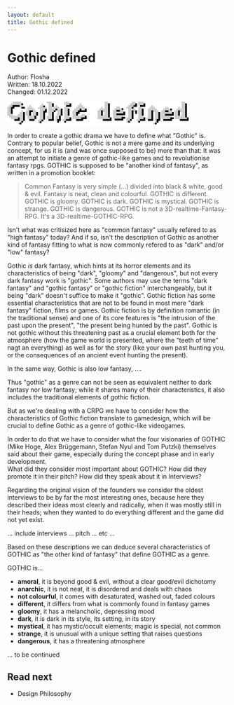 ```yaml
---
layout: default
title: Gothic defined
---
```


# Gothic defined  

Author: Flosha  
Written: 18.10.2022  
Changed: 01.12.2022  

![Gothic defined](/_img/headings/gothic-defined.png)

In order to create a gothic drama we have to define what "Gothic" is. Contrary to popular belief, Gothic is not a mere game and its underlying concept, for us it is (and was once supposed to be) more than that: It was an attempt to initiate a genre of gothic-like games and to revolutionise fantasy rpgs. GOTHIC is supposed to be "another kind of fantasy", as written in a promotion booklet: 

> Common Fantasy is very simple (...) divided into black & white, good & evil. Fantasy is neat, clean and colourful. GOTHIC is different. GOTHIC is gloomy. GOTHIC is dark. GOTHIC is mystical. GOTHIC is strange. GOTHIC is dangerous. GOTHIC is not a 3D-realtime-Fantasy-RPG. It's a 3D-realtime-GOTHIC-RPG.

Isn't what was critisized here as "common fantasy" usually refered to as "high fantasy" today? And if so, isn't the description of Gothic as another kind of fantasy fitting to what is now commonly refered to as "dark" and/or "low" fantasy?  

Gothic *is* dark fantasy, which hints at its horror elements and its characteristics of being "dark", "gloomy" and "dangerous", but not every dark fantasy work is "gothic". Some authors may use the terms "dark fantasy" and "gothic fantasy" or "gothic fiction" interchangeably, but it being "dark" doesn't suffice to make it "gothic". Gothic fiction has some essential characteristics that are not to be found in most mere "dark fantasy" fiction, films or games. Gothic fiction is by definition romantic (in the traditional sense) and one of its core features is "the intrusion of the past upon the present", "the present being hunted by the past". Gothic is not gothic without this threatening past as a crucial element both for the atmosphere (how the game world is presented, where the "teeth of time" nagt an everything) as well as for the story (like your own past hunting you, or the consequences of an ancient event hunting the present).   

In the same way, Gothic is also low fantasy, .... 

Thus "gothic" as a genre can not be seen as equivalent neither to dark fantasy nor low fantasy; while it shares many of their characteristics, it also includes the traditional elements of gothic fiction.  

But as we're dealing with a CRPG we have to consider how the characteristics of Gothic fiction translate to gamedesign, which will be crucial to define Gothic as a genre of gothic-like videogames.

In order to do that we have to consider what the four visionaries of GOTHIC (Mike Hoge, Alex Brüggemann, Stefan Nyul and Tom Putzki) themselves said about their game, especially during the concept phase and in early development.  
What did they consider most important about GOTHIC? How did they promote it in their pitch? How did they speak about it in Interviews?  

Regarding the original vision of the founders we consider the oldest interviews to be by far the most interesting ones, because here they described their ideas most clearly and radically, when it was mostly still in their heads; when they wanted to do everything different and the game did not yet exist.

... include interviews ... pitch ... etc ...


Based on these descriptions we can deduce several characteristics of GOTHIC as "the other kind of fantasy" that define GOTHIC as a genre.

GOTHIC is...

* **amoral**, it is beyond good & evil, without a clear good/evil dichotomy
* **anarchic**, it is not neat, it is disordered and deals with chaos
* **not colourful**, it comes with desaturated, washed out, faded colours
* **different**, it differs from what is commonly found in fantasy games
* **gloomy**, it has a melancholic, depressing mood
* **dark**, it is dark in its style, its setting, in its story
* **mystical**, it has mystic/occult elements; magic is special, not common
* **strange**, it is unusual with a unique setting that raises questions
* **dangerous**, it has a threatening atmosphere





... to be continued


## Read next

* Design Philosophy
